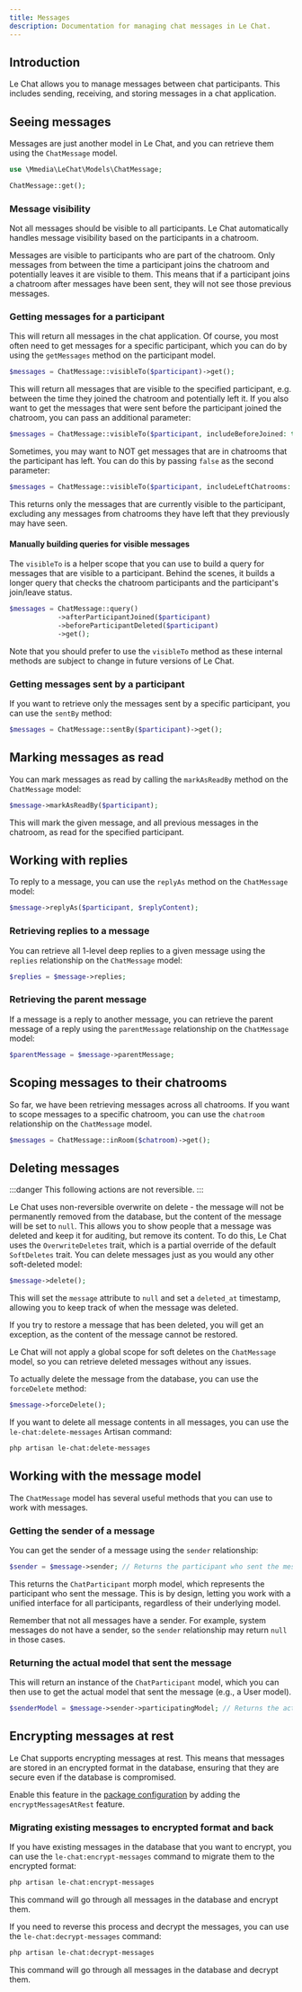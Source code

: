 ```yaml
---
title: Messages
description: Documentation for managing chat messages in Le Chat.
---
```


## Introduction
Le Chat allows you to manage messages between chat participants. This includes sending, receiving, and storing messages in a chat application.

## Seeing messages
Messages are just another model in Le Chat, and you can retrieve them using the `ChatMessage` model.
```php
use \Mmedia\LeChat\Models\ChatMessage;

ChatMessage::get();
```
### Message visibility
Not all messages should be visible to all participants. Le Chat automatically handles message visibility based on the participants in a chatroom.

Messages are visible to participants who are part of the chatroom. Only messages from between the time a participant joins the chatroom and potentially leaves it are visible to them. This means that if a participant joins a chatroom after messages have been sent, they will not see those previous messages.

### Getting messages for a participant
This will return all messages in the chat application. Of course, you most often need to get messages for a specific participant, which you can do by using the `getMessages` method on the participant model.

```php
$messages = ChatMessage::visibleTo($participant)->get();
```

This will return all messages that are visible to the specified participant, e.g. between the time they joined the chatroom and potentially left it. If you also want to get the messages that were sent before the participant joined the chatroom, you can pass an additional parameter:

```php
$messages = ChatMessage::visibleTo($participant, includeBeforeJoined: true)->get();
```
Sometimes, you may want to NOT get messages that are in chatrooms that the participant has left. You can do this by passing `false` as the second parameter:

```php
$messages = ChatMessage::visibleTo($participant, includeLeftChatrooms: false)->get();
```
This returns only the messages that are currently visible to the participant, excluding any messages from chatrooms they have left that they previously may have seen.

#### Manually building queries for visible messages
The `visibleTo` is a helper scope that you can use to build a query for messages that are visible to a participant. Behind the scenes, it builds a longer query that checks the chatroom participants and the participant's join/leave status.

```php
$messages = ChatMessage::query()
            ->afterParticipantJoined($participant)
            ->beforeParticipantDeleted($participant)
            ->get();
```

Note that you should prefer to use the `visibleTo` method as these internal methods are subject to change in future versions of Le Chat.

### Getting messages sent by a participant
If you want to retrieve only the messages sent by a specific participant, you can use the `sentBy` method:
```php
$messages = ChatMessage::sentBy($participant)->get();
```

## Marking messages as read
You can mark messages as read by calling the `markAsReadBy` method on the `ChatMessage` model:

```php
$message->markAsReadBy($participant);
```

This will mark the given message, and all previous messages in the chatroom, as read for the specified participant.

## Working with replies
To reply to a message, you can use the `replyAs` method on the `ChatMessage` model:

```php
$message->replyAs($participant, $replyContent);
```
### Retrieving replies to a message
You can retrieve all 1-level deep replies to a given message using the `replies` relationship on the `ChatMessage` model:

```php
$replies = $message->replies;
```

### Retrieving the parent message
If a message is a reply to another message, you can retrieve the parent message of a reply using the `parentMessage` relationship on the `ChatMessage` model:

```php
$parentMessage = $message->parentMessage;
```

## Scoping messages to their chatrooms
So far, we have been retrieving messages across all chatrooms. If you want to scope messages to a specific chatroom, you can use the `chatroom` relationship on the `ChatMessage` model.

```php
$messages = ChatMessage::inRoom($chatroom)->get();
```

## Deleting messages
:::danger
This following actions are not reversible.
:::

Le Chat uses non-reversible overwrite on delete - the message will not be permanently removed from the database, but the content of the message will be set to `null`. This allows you to show people that a message was deleted and keep it for auditing, but remove its content. To do this, Le Chat uses the `OverwriteDeletes` trait, which is a partial override of the default `SoftDeletes` trait. You can delete messages just as you would any other soft-deleted model:

```php
$message->delete();
```

This will set the `message` attribute to `null` and set a `deleted_at` timestamp, allowing you to keep track of when the message was deleted.

If you try to restore a message that has been deleted, you will get an exception, as the content of the message cannot be restored.

Le Chat will not apply a global scope for soft deletes on the `ChatMessage` model, so you can retrieve deleted messages without any issues.

To actually delete the message from the database, you can use the `forceDelete` method:

```php
$message->forceDelete();
```

If you want to delete all message contents in all messages, you can use the `le-chat:delete-messages` Artisan command:
```bash
php artisan le-chat:delete-messages
```

## Working with the message model
The `ChatMessage` model has several useful methods that you can use to work with messages.

### Getting the sender of a message
You can get the sender of a message using the `sender` relationship:
```php
$sender = $message->sender; // Returns the participant who sent the message
```
This returns the `ChatParticipant` morph model, which represents the participant who sent the message. This is by design, letting you work with a unified interface for all participants, regardless of their underlying model.

Remember that not all messages have a sender. For example, system messages do not have a sender, so the `sender` relationship may return `null` in those cases.

### Returning the actual model that sent the message
This will return an instance of the `ChatParticipant` model, which you can then use to get the actual model that sent the message (e.g., a User model).
```php
$senderModel = $message->sender->participatingModel; // Returns the actual model that sent the message
```

## Encrypting messages at rest
Le Chat supports encrypting messages at rest. This means that messages are stored in an encrypted format in the database, ensuring that they are secure even if the database is compromised.

Enable this feature in the [package configuration](/package-configuration) by adding the `encryptMessagesAtRest` feature.

### Migrating existing messages to encrypted format and back
If you have existing messages in the database that you want to encrypt, you can use the `le-chat:encrypt-messages` command to migrate them to the encrypted format:
```bash
php artisan le-chat:encrypt-messages
```
This command will go through all messages in the database and encrypt them.

If you need to reverse this process and decrypt the messages, you can use the `le-chat:decrypt-messages` command:
```bash
php artisan le-chat:decrypt-messages
```

This command will go through all messages in the database and decrypt them.